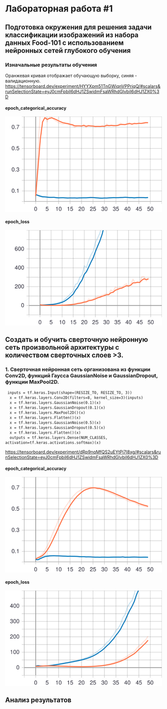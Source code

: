 # Лабораторная работа #1
## Подготовка окружения для решения задачи классификации изображений из набора данных Food-101 с использованием нейронных сетей глубокого обучения
### Изначальные результаты обучения
Оранжевая кривая отображает обучающую выборку, синяя - валидационную.
https://tensorboard.dev/experiment/HYYXpm51TnGWiqnVPPriqQ/#scalars&runSelectionState=eyJ0cmFpbiI6dHJ1ZSwidmFsaWRhdGlvbiI6dHJ1ZX0%3D
#### epoch_categorical_accuracy
<img src="https://raw.githubusercontent.com/PigCakee/omi-lab1/main/epoch_categorical_accuracy%20(1).svg">

#### epoch_loss
<img src="https://raw.githubusercontent.com/PigCakee/omi-lab1/main/epoch_loss%20(1).svg">

## Создать и обучить сверточную нейронную сеть произвольной архитектуры с количеством сверточных слоев >3.

### 1. Сверточная нейронная сеть организована из функции Conv2D, функций Гаусса GaussianNoise и GaussianDropout, функции MaxPool2D.
```
 inputs = tf.keras.Input(shape=(RESIZE_TO, RESIZE_TO, 3))
  x = tf.keras.layers.Conv2D(filters=8, kernel_size=3)(inputs)
  x = tf.keras.layers.GaussianNoise(0.1)(x)
  x = tf.keras.layers.GaussianDropout(0.1)(x)
  x = tf.keras.layers.MaxPool2D()(x)
  x = tf.keras.layers.Flatten()(x)
  x = tf.keras.layers.GaussianNoise(0.5)(x)
  x = tf.keras.layers.GaussianDropout(0.5)(x)
  x = tf.keras.layers.Flatten()(x)
  outputs = tf.keras.layers.Dense(NUM_CLASSES, activation=tf.keras.activations.softmax)(x)
 ```
https://tensorboard.dev/experiment/dRp9nqMfQS2uEYtPi7I8xg/#scalars&runSelectionState=eyJ0cmFpbiI6dHJ1ZSwidmFsaWRhdGlvbiI6dHJ1ZX0%3D         
#### epoch_categorical_accuracy
<img src="https://raw.githubusercontent.com/PigCakee/omi-lab1/main/epoch_categorical_accuracy%20(2).svg">

#### epoch_loss
<img src="https://raw.githubusercontent.com/PigCakee/omi-lab1/main/epoch_loss%20(2).svg">

## Анализ результатов
